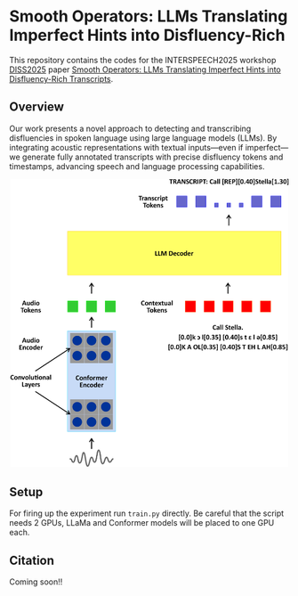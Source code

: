 # Smooth Operators: LLMs Translating Imperfect Hints into Disfluency-Rich
This repository contains the codes for the INTERSPEECH2025 workshop [DISS2025](https://diss2025.inesc-id.pt/) paper [Smooth Operators: LLMs Translating Imperfect Hints into Disfluency-Rich Transcripts](). 

## Overview

Our work presents a novel approach to detecting and transcribing disfluencies in spoken language using large language models (LLMs). By integrating acoustic representations with textual inputs—even if imperfect—we generate fully annotated transcripts with precise disfluency tokens and timestamps, advancing speech and language processing capabilities.


<p align="center">
<img src="images/model-big.png" width=500></img>
</p>

## Setup
For firing up the experiment run `train.py` directly. Be careful that the script needs 2 GPUs, LLaMa and Conformer models will be placed to one GPU each. 


## Citation

Coming soon!!
